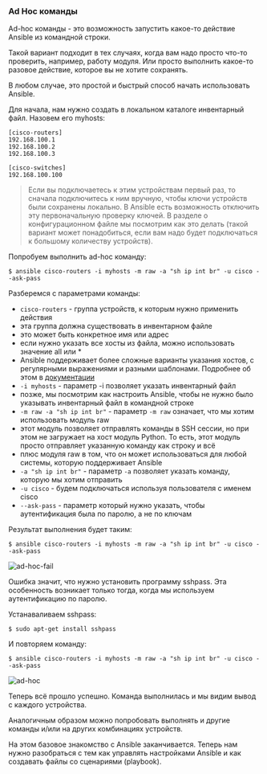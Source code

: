 ### Ad Hoc команды

Ad-hoc команды - это возможность запустить какое-то действие Ansible из командной строки.

Такой вариант подходит в тех случаях, когда вам надо просто что-то проверить, например, работу модуля.
Или просто выполнить какое-то разовое действие, которое вы не хотите сохранять.

В любом случае, это простой и быстрый способ начать использовать Ansible.

Для начала, нам нужно создать в локальном каталоге инвентарный файл. Назовем его myhosts:
```
[cisco-routers]
192.168.100.1
192.168.100.2
192.168.100.3

[cisco-switches]
192.168.100.100
```

> Если вы подключаетесь к этим устройствам первый раз, то сначала подключитесь к ним вручную, чтобы ключи устройств были сохранены локально. В Ansible есть возможность отключить эту первоначальную проверку ключей. В разделе о конфигурационном файле мы посмотрим как это делать (такой вариант может понадобиться, если вам надо будет подключаться к большому количеству устройств).

Попробуем выполнить ad-hoc команду:
```
$ ansible cisco-routers -i myhosts -m raw -a "sh ip int br" -u cisco --ask-pass
```

Разберемся с параметрами команды:
* ```cisco-routers``` - группа устройств, к которым нужно применить действия
 * эта группа должна существовать в инвентарном файле
 * это может быть конкретное имя или адрес
 * если нужно указать все хосты из файла, можно использовать значение all или *
 * Ansible поддерживает более сложные варианты указания хостов, с регулярными выражениями и разными шаблонами. Подробнее об этом в [документации](http://docs.ansible.com/ansible/intro_patterns.html)
* ```-i myhosts``` - параметр -i позволяет указать инвентарный файл
 * позже, мы посмотрим как настроить Ansible, чтобы не нужно было указывать инвентарный файл в командной строке
* ```-m raw -a "sh ip int br"``` - параметр ```-m raw``` означает, что мы хотим использовать модуль raw
 * этот модуль позволяет отправлять команды в SSH сессии, но при этом не загружает на хост модуль Python. То есть, этот модуль просто отправляет указанную команду как строку и всё
 * плюс модуля raw в том, что он может использоваться для любой системы, которую поддерживает Ansible
 * ```-a "sh ip int br"``` - параметр ```-a``` позволяет указать команду, которую мы хотим отправить
* ```-u cisco``` - будем подключаться используя пользователя с именем cisco
* ```--ask-pass``` - параметр который нужно указать, чтобы аутентификация была по паролю, а не по ключам


Результат выполнения будет таким:
```
$ ansible cisco-routers -i myhosts -m raw -a "sh ip int br" -u cisco --ask-pass
```

![ad-hoc-fail](https://raw.githubusercontent.com/natenka/PyNEng/master/book/chapter15/images/2_ad-hoc-fail.png)


Ошибка значит, что нужно установить программу sshpass. Эта особенность возникает только тогда, когда мы используем аутентификацию по паролю.

Устанаваливаем sshpass:
```
$ sudo apt-get install sshpass
```

И повторяем команду:
```
$ ansible cisco-routers -i myhosts -m raw -a "sh ip int br" -u cisco --ask-pass
```

![ad-hoc](https://raw.githubusercontent.com/natenka/PyNEng/master/book/chapter15/images/1_ad-hoc.png)



Теперь всё прошло успешно. Команда выполнилась и мы видим вывод с каждого устройства.

Аналогичным образом можно попробовать выполнять и другие команды и/или на других комбинациях устройств.

На этом базовое знакомство с Ansible заканчивается. Теперь нам нужно разобраться с тем как управлять настройками Ansible и как создавать файлы со сценариями (playbook).
